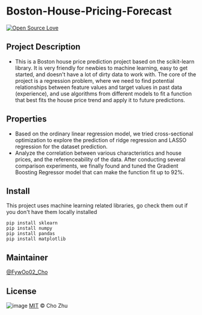 # Boston-House-Pricing-Forecast
[![Open Source Love](https://badges.frapsoft.com/os/v2/open-source.svg?v=103)](https://github.com/FywOo02/Boston-House-Pricing-Forecast)
## Project Description
- This is a Boston house price prediction project based on the scikit-learn library. It is very friendly for newbies to machine learning, easy to get started, and doesn't have a lot of dirty data to work with. The core of the project is a regression problem, where we need to find potential relationships between feature values and target values in past data (experience), and use algorithms from different models to fit a function that best fits the house price trend and apply it to future predictions.

## Properties
- Based on the ordinary linear regression model, we tried cross-sectional optimization to explore the prediction of ridge regression and LASSO regression for the dataset prediction.
- Analyze the correlation between various characteristics and house prices, and the referenceability of the data. After conducting several comparison experiments, we finally found and tuned the Gradient Boosting Regressor model that can make the function fit up to 92%.

## Install
This project uses machine learning related libraries, go check them out if you don't have them locally installed
    
```
pip install sklearn
pip install numpy
pip install pandas
pip install matplotlib
```

## Maintainer
[@FywOo02_Cho](https://github.com/FywOo02)

## License
![image](https://github.com/FywOo02/Boston-House-Pricing-Forecast/assets/99452851/dda15043-32b0-4e08-87d1-30e0a0189723)
[MIT](https://github.com/FywOo02/Boston-House-Pricing-Forecast/blob/master/LICENSE) © Cho Zhu
